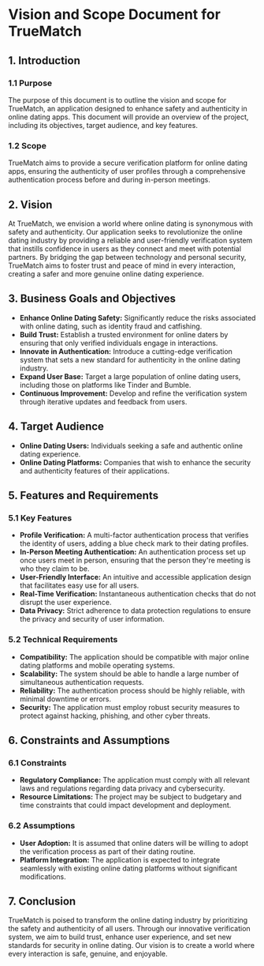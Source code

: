 # Vision and Scope Document for TrueMatch

## 1. Introduction

### 1.1 Purpose
The purpose of this document is to outline the vision and scope for TrueMatch, an application designed to enhance safety and authenticity in online dating apps. This document will provide an overview of the project, including its objectives, target audience, and key features.

### 1.2 Scope
TrueMatch aims to provide a secure verification platform for online dating apps, ensuring the authenticity of user profiles through a comprehensive authentication process before and during in-person meetings.

## 2. Vision

At TrueMatch, we envision a world where online dating is synonymous with safety and authenticity. Our application seeks to revolutionize the online dating industry by providing a reliable and user-friendly verification system that instills confidence in users as they connect and meet with potential partners. By bridging the gap between technology and personal security, TrueMatch aims to foster trust and peace of mind in every interaction, creating a safer and more genuine online dating experience.

## 3. Business Goals and Objectives

- **Enhance Online Dating Safety:** Significantly reduce the risks associated with online dating, such as identity fraud and catfishing.
- **Build Trust:** Establish a trusted environment for online daters by ensuring that only verified individuals engage in interactions.
- **Innovate in Authentication:** Introduce a cutting-edge verification system that sets a new standard for authenticity in the online dating industry.
- **Expand User Base:** Target a large population of online dating users, including those on platforms like Tinder and Bumble.
- **Continuous Improvement:** Develop and refine the verification system through iterative updates and feedback from users.

## 4. Target Audience

- **Online Dating Users:** Individuals seeking a safe and authentic online dating experience.
- **Online Dating Platforms:** Companies that wish to enhance the security and authenticity features of their applications.

## 5. Features and Requirements

### 5.1 Key Features

- **Profile Verification:** A multi-factor authentication process that verifies the identity of users, adding a blue check mark to their dating profiles.
- **In-Person Meeting Authentication:** An authentication process set up once users meet in person, ensuring that the person they're meeting is who they claim to be.
- **User-Friendly Interface:** An intuitive and accessible application design that facilitates easy use for all users.
- **Real-Time Verification:** Instantaneous authentication checks that do not disrupt the user experience.
- **Data Privacy:** Strict adherence to data protection regulations to ensure the privacy and security of user information.

### 5.2 Technical Requirements

- **Compatibility:** The application should be compatible with major online dating platforms and mobile operating systems.
- **Scalability:** The system should be able to handle a large number of simultaneous authentication requests.
- **Reliability:** The authentication process should be highly reliable, with minimal downtime or errors.
- **Security:** The application must employ robust security measures to protect against hacking, phishing, and other cyber threats.

## 6. Constraints and Assumptions

### 6.1 Constraints

- **Regulatory Compliance:** The application must comply with all relevant laws and regulations regarding data privacy and cybersecurity.
- **Resource Limitations:** The project may be subject to budgetary and time constraints that could impact development and deployment.

### 6.2 Assumptions

- **User Adoption:** It is assumed that online daters will be willing to adopt the verification process as part of their dating routine.
- **Platform Integration:** The application is expected to integrate seamlessly with existing online dating platforms without significant modifications.

## 7. Conclusion

TrueMatch is poised to transform the online dating industry by prioritizing the safety and authenticity of all users. Through our innovative verification system, we aim to build trust, enhance user experience, and set new standards for security in online dating. Our vision is to create a world where every interaction is safe, genuine, and enjoyable.

